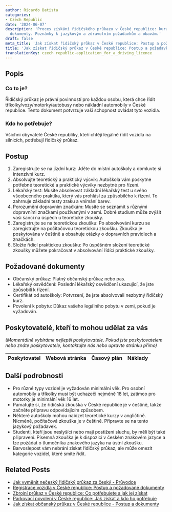 ```yaml
---
author: Ricardo Batista
categories:
- Czech Republic
date: '2024-06-07'
description: 'Proces získání řidičského průkazu v České republice: kurz, výcvik, testy,
  dokumenty. Poznámky k jazykovým a zdravotním požadavkům a obavám.'
draft: false
meta_title: 'Jak získat řidičský průkaz v České republice: Postup a požadavky'
title: 'Jak získat řidičský průkaz v České republice: Postup a požadavky'
translationKey: czech republic-application_for_a_driving_licence
---
```



## Popis
### Co to je?
Řidičský průkaz je právní povinností pro každou osobu, která chce řídit tříkolky/vozy/motorky/autobusy nebo nákladní automobily v České republice. Tento dokument potvrzuje vaši schopnost ovládat tyto vozidla.

### Kdo ho potřebuje?
Všichni obyvatelé České republiky, kteří chtějí legálně řídit vozidla na silnicích, potřebují řidičský průkaz.

## Postup
1. Zaregistrujte se na jízdní kurz: Jděte do místní autoškoly a domluvte si intenzivní kurz.
2. Absolvujte teoretický a praktický výcvik: Autoškola vám poskytne potřebné teoretické a praktické výcviky nezbytné pro řízení.
3. Lékařský test: Musíte absolvovat základní lékařský test u svého všeobecného praktika, který vás prohlásí za způsobilého k řízení. To zahrnuje základní testy zraku a vnímání barev.
4. Porozumění dopravním značkám: Musíte se seznámit s různými dopravními značkami používanými v zemi. Dobré studium může zvýšit vaši šanci na úspěch u teoretické zkoušky.
5. Zaregistrujte se na teoretickou zkoušku: Po absolvování kurzu se zaregistrujte na počítačovou teoretickou zkoušku. Zkouška je poskytována v češtině a obsahuje otázky o dopravních pravidlech a značkách.
6. Složte řídící praktickou zkoušku: Po úspěšném složení teoretické zkoušky můžete pokračovat v absolvování řídící praktické zkoušky.

## Požadované dokumenty
- Občanský průkaz: Platný občanský průkaz nebo pas.
- Lékařský osvědčení: Poslední lékařský osvědčení ukazující, že jste způsobilí k řízení.
- Certifikát od autoškoly: Potvrzení, že jste absolvovali nezbytný řidičský kurz.
- Povolení k pobytu: Důkaz vašeho legálního pobytu v zemi, pokud je vyžadován.

## Poskytovatelé, kteří to mohou udělat za vás
_(Momentálně vybíráme nejlepší poskytovatele. Pokud jste poskytovatelem nebo znáte poskytovatele, kontaktujte nás nebo upravte stránku přímo)_

| Poskytovatel    |     Webová stránka  |     Časový plán   |      Náklady    |
| :-------------: | :-------------: |  :-------------: | :-------------: |


## Další podrobnosti
- Pro různé typy vozidel je vyžadován minimální věk. Pro osobní automobily a tříkolky musí být uchazeči nejméně 18 let, zatímco pro motorky je minimální věk 16 let.
- Pamatujte si, že řidičská zkouška v České republice je v češtině, takže začněte přípravu odpovídajícím způsobem.
- Některé autoškoly mohou nabízet teoretické kurzy v angličtině. Nicméně, počítačová zkouška je v češtině. Připravte se na tento jazykový požadavek.
- Studenti, kteří jsou neslyšící nebo mají postižení sluchu, by měli být také připraveni. Písemná zkouška je k dispozici v českém znakovém jazyce a lze požádat o tlumočníka znakového jazyka na ústní zkoušku.
- Barvoslepost vám nebrání získat řidičský průkaz, ale může omezit kategorie vozidel, které smíte řídit.
## Related Posts

- [Jak vyměnit nečeský řidičský průkaz za český - Průvodce](https://tramitit.com/cs/guides/czech-republic/vymena_ridicskeho_prukazu/)
- [Registrace vozidla v České republice: Postup a požadované dokumenty](https://tramitit.com/cs/guides/czech-republic/registrace_automobilu/)
- [Zbrojní průkaz v České republice: Co potřebujete a jak jej získat](https://tramitit.com/cs/guides/czech-republic/zadost_o_vydani_zbrojniho_prukazu/)
- [Parkovací povolení v České republice: Jak získat a kdo ho potřebuje](https://tramitit.com/cs/guides/czech-republic/zadost_o_vydani_parkovaciho_opravneni/)
- [Jak získat občanský průkaz v České republice - Postup a dokumenty](https://tramitit.com/cs/guides/czech-republic/zadost_o_vydani_obcanskeho_prukazu/)